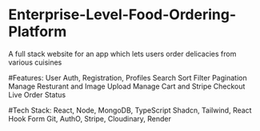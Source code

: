 # Enterprise-Level-Food-Ordering-Platform

A full stack website for an app which lets users order delicacies from various cuisines

#Features:
User Auth, Registration, Profiles
Search Sort Filter Pagination
Manage Resturant and Image Upload
Manage Cart and Stripe Checkout 
Live Order Status

#Tech Stack:
React, Node, MongoDB, TypeScript 
Shadcn, Tailwind, React Hook Form
Git, AuthO, Stripe, Cloudinary, Render
